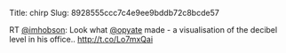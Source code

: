 Title: chirp
Slug: 8928555ccc7c4e9ee9bddb72c8bcde57

RT <a href="http://twitter.com/imhobson">@imhobson</a>: Look what <a href="http://twitter.com/opyate">@opyate</a> made - a visualisation of the decibel level in his office.. <a href="http://t.co/Lo7mxQai">http://t.co/Lo7mxQai</a>
